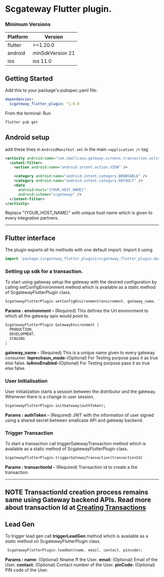 # Scgateway Flutter plugin.

### Minimum Versions


| Platform | Version |
| -------- | ------- |
| flutter | >=1.20.0 |
| android | minSdkVersion 21 |
| ios | ios 11.0 |

## Getting Started

Add this to your package's pubspec.yaml file:

```yaml
dependencies:
  scgateway_flutter_plugin: ^1.0.0
```

From the terminal: Run

```sh
flutter pub get
```

## Android setup

add these lines in `AndroidManifest.xml` in the main `<application />` tag

```xml
<activity android:name="com.smallcase.gateway.screens.transaction.activity.TransactionProcessActivity">
  <intent-filter>
    <action android:name="android.intent.action.VIEW" />

    <category android:name="android.intent.category.BROWSABLE" />
    <category android:name="android.intent.category.DEFAULT" />
    <data
      android:host="{YOUR_HOST_NAME}"
      android:scheme="scgateway" />
  </intent-filter>
</activity>
```

Replace "{YOUR_HOST_NAME}" with unique host name which is given to every integration partners.

---

## Flutter interface

The plugin exports all its methods with one default import. Import it using
```dart
import 'package:{scgateway_flutter_plugin}/scgateway_flutter_plugin.dart';
```


### Setting up sdk for a transaction.

To start using gateway setup the gateway with the desired configuration by calling setConfigEnvironment method which is available as a static method of ScgatewayFlutterPlugin class.

```dart
ScgatewayFlutterPlugin.setConfigEnvironment(enviroment, gateway_name, leprechaun_mode, isAmoEnabled)
```

**Params :**
**environment -** (Required) This defines the Url environment to which all the gateway apis would point to.

```dart
ScgatewayFlutterPlugin.GatewayEnvironment {
  PRODUCTION,
  DEVELOPMENT,
  STAGING
}
```

**gateway_name -** (Required) This is a unique name given to every gateway consumer.
**leprechaun_mode-**(Optional) For Testing purpose pass it as true else false.
**isAmoEnabled-**(Optional) For Testing purpose pass it as true else false.

### User Initialisation

User initialization starts a session between the distributor and the gateway. Whenever there is a change in user session.

```dart
ScgatewayFlutterPlugin.initGateway(authToken);
```

**Params :**
**authToken -** (Required) JWT with the information of user signed using a shared secret between smallcase API and gateway backend.

### Trigger Transaction
To start a transaction call triggerGatewayTransaction method which is available as a static method of ScgatewayFlutterPlugin class.

```dart
ScgatewayFlutterPlugin.triggerGatewayTransaction(transactionId)
```

**Params :**
**transactionId -** (Required) Transaction id to create a the transaction.

---
**NOTE**
TransactionId creation process remains same using Gateway backend APIs.
Read more about transaction Id at [Creating Transactions](https://developers.gateway.smallcase.com/reference/create-transactions)
---

## Lead Gen

To trigger lead gen call **triggerLeadGen** method which is available as a static method on ScgatewayFlutterPlugin class.

```dart
 ScgatewayFlutterPlugin.leadGen(name, email, contact, pincode);
 ```

 **Params :**
**name:** (Optional) Nname ff the User.
**email:** (Optional) Email of the User.
**contact:** (Optional) Contact number of the User.
**pinCode:** (Optional) PIN code of the User.



